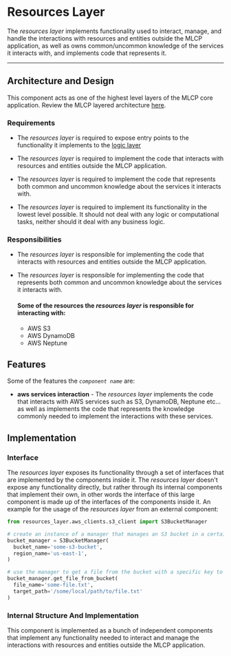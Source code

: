 # Resources Layer

The *resources layer* implements functionality used to interact, manage, and handle the interactions with resources
and entities outside the MLCP application, as well as owns common/uncommon knowledge of the services it interacts
with, and implements code that represents it.

----

## Architecture and Design

This component acts as one of the highest level layers of the MLCP core application.
Review the MLCP layered architecture [here](../../architecture.md).

### Requirements

- The *resources layer* is required to expose entry points to the functionality it implements to the
  [logic layer](../logic_layer/logic_layer.md)

- The *resources layer* is required to implement the code that interacts with resources and entities
  outside the MLCP application.

- The *resources layer* is required to implement the code that represents both common and uncommon
  knowledge about the services it interacts with.

- The *resources layer* is required to implement its functionality in the lowest level possible. It should not
  deal with any logic or computational tasks, neither should it deal with any business logic.

### Responsibilities

- The *resources layer* is responsible for implementing the code that interacts with resources and entities
  outside the MLCP application.

- The *resources layer* is responsible for implementing the code that represents both common and uncommon
  knowledge about the services it interacts with.

  #### Some of the resources the *resources layer* is responsible for interacting with:

  - AWS S3
  - AWS DynamoDB
  - AWS Neptune

## Features

Some of the features the *`component name`* are:

- **aws services interaction** - The *resources layer* implements the code that interacts with AWS services
  such as S3, DynamoDB, Neptune etc... as well as implements the code that represents the knowledge commonly
  needed to implement the interactions with these services.

## Implementation

### Interface

The *resources layer* exposes its functionality through a set of interfaces that are implemented by the components
inside it. The *resources layer* doesn't expose any functionality directly, but rather through its internal components
that implement their own, in other words the interface of this large component is made up of the interfaces of the
components inside it. 
An example for the usage of the *resources layer* from an external component:

```python
from resources_layer.aws_clients.s3_client import S3BucketManager

# create an instance of a manager that manages an S3 bucket in a certain region 
bucket_manager = S3BucketManager(
  bucket_name='some-s3-bucket',
  region_name='us-east-1',
)

# use the manager to get a file from the bucket with a specific key to a local path
bucket_manager.get_file_from_bucket(
  file_name='some-file.txt',
  target_path='/some/local/path/to/file.txt'
)
```

### Internal Structure And Implementation

This component is implemented as a bunch of independent components that implement any functionality needed to
interact and manage the interactions with resources and entities outside the MLCP application.
